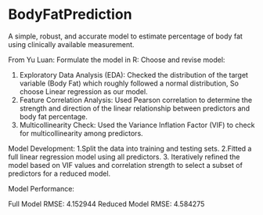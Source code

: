 # BodyFatPrediction
A simple, robust, and accurate model to estimate percentage of body fat using clinically available measurement.


From Yu Luan:
Formulate the model in R:
Choose and revise model:
1. Exploratory Data Analysis (EDA): Checked the distribution of the target variable (Body Fat) which roughly followed a normal distribution, So choose Linear regression as our model.
2. Feature Correlation Analysis: Used Pearson correlation to determine the strength and direction of the linear relationship between predictors and body fat percentage.
3. Multicollinearity Check: Used the Variance Inflation Factor (VIF) to check for multicollinearity among predictors.

Model Development:
1.Split the data into training and testing sets.
2.Fitted a full linear regression model using all predictors.
3. Iteratively refined the model based on VIF values and correlation strength to select a subset of predictors for a reduced model.

Model Performance:

Full Model RMSE: 4.152944
Reduced Model RMSE: 4.584275

